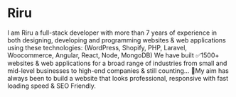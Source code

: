 # Riru
I am Riru a full-stack developer with more than 7 years of experience in both designing, developing and programming websites &amp; web applications using these technologies: (WordPress, Shopify, PHP, Laravel, Woocommerce, Angular, React, Node, MongoDB) We have built ✅1500+ websites &amp; web applications for a broad range of industries from small and mid-level businesses to high-end companies &amp; still counting...  🎯My aim has always been to build a website that looks professional, responsive with fast loading speed &amp; SEO Friendly.
